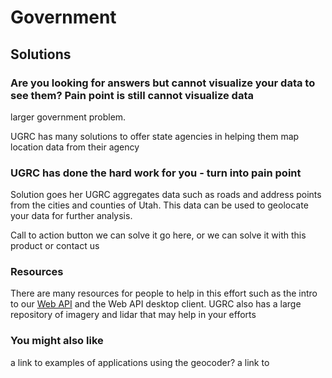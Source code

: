 # Government

## Solutions

### Are you looking for answers but cannot visualize your data to see them? Pain point is still cannot visualize data
larger government problem.

UGRC has many solutions to offer state agencies in helping them map location data from their agency

### UGRC has done the hard work for you - turn into pain point

 Solution goes her  UGRC aggregates data such as roads and address points from the cities and counties of Utah. This data can be used to geolocate your data for further analysis. 

 Call to action button  we can solve it go here, or we can solve it with this product or contact us
### Resources

There are many resources for people to help in this effort such as the intro to our [Web API](/api.md) and the Web API desktop client. UGRC also has a large repository of imagery and lidar that may help in your efforts


### You might also like

a link to examples of applications using the geocoder?
a link to


